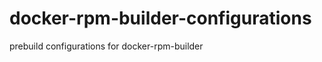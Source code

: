 docker-rpm-builder-configurations
=================================

prebuild configurations for docker-rpm-builder

